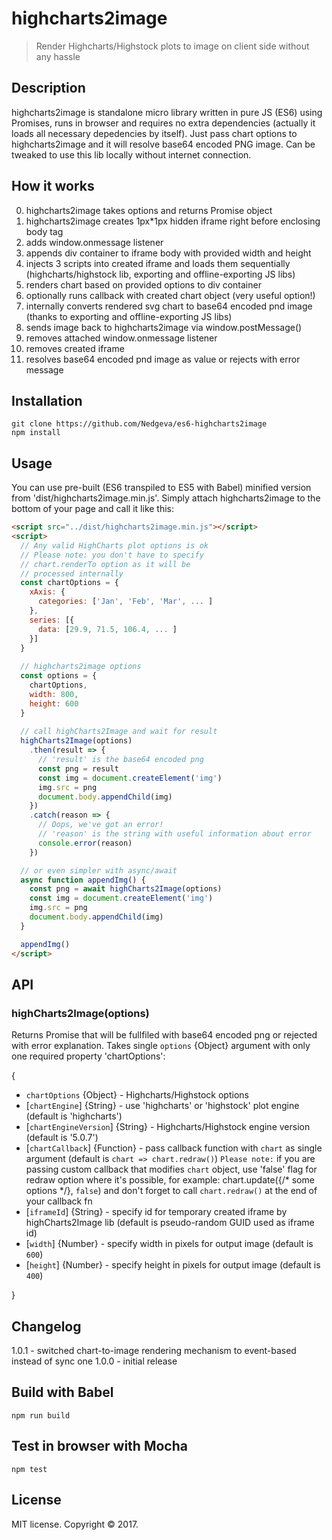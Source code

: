 # highcharts2image

> Render Highcharts/Highstock plots to image on client side without any hassle

## Description

highcharts2image is standalone micro library written in pure JS (ES6) using Promises, runs in browser and requires no extra dependencies (actually it loads all necessary depedencies by itself).
Just pass chart options to highcharts2image and it will resolve base64 encoded PNG image.
Can be tweaked to use this lib locally without internet connection.

## How it works

  0. highcharts2image takes options and returns Promise object
  1. highcharts2image creates 1px*1px hidden iframe right before enclosing body tag
  2. adds window.onmessage listener
  3. appends div container to iframe body with provided width and height
  4. injects 3 scripts into created iframe and loads them sequentially (highcharts/highstock lib, exporting and offline-exporting JS libs)
  5. renders chart based on provided options to div container
  6. optionally runs callback with created chart object (very useful option!)
  7. internally converts rendered svg chart to base64 encoded pnd image (thanks to exporting and offline-exporting JS libs)
  8. sends image back to highcharts2image via window.postMessage()
  9. removes attached window.onmessage listener
  10. removes created iframe
  11. resolves base64 encoded pnd image as value or rejects with error message

## Installation

    git clone https://github.com/Nedgeva/es6-highcharts2image
    npm install

## Usage
You can use pre-built (ES6 transpiled to ES5 with Babel) minified version from 'dist/highcharts2image.min.js'. Simply attach highcharts2image to the bottom of your page and call it like this:
```html
<script src="../dist/highcharts2image.min.js"></script>
<script>
  // Any valid HighCharts plot options is ok
  // Please note: you don't have to specify
  // chart.renderTo option as it will be
  // processed internally
  const chartOptions = {
    xAxis: {
      categories: ['Jan', 'Feb', 'Mar', ... ]
    },
    series: [{
      data: [29.9, 71.5, 106.4, ... ]
    }]
  } 
  
  // highcharts2image options
  const options = {
    chartOptions,
    width: 800,
    height: 600
  }
  
  // call highCharts2Image and wait for result
  highCharts2Image(options)
    .then(result => {
      // 'result' is the base64 encoded png
      const png = result
      const img = document.createElement('img')
      img.src = png
      document.body.appendChild(img)
    })
    .catch(reason => {
      // Oops, we've got an error!
      // 'reason' is the string with useful information about error
      console.error(reason)
    })

  // or even simpler with async/await
  async function appendImg() {
    const png = await highCharts2Image(options)
    const img = document.createElement('img')
    img.src = png
    document.body.appendChild(img)
  }

  appendImg()
</script>
```

## API

### highCharts2Image(options)
Returns Promise that will be fullfiled with base64 encoded png or rejected with error explanation.
Takes single `options` {Object} argument with only one required property 'chartOptions':

{

- `chartOptions` {Object}  - Highcharts/Highstock options
- [`chartEngine`] {String} - use 'highcharts' or 'highstock' plot engine (default is 'highcharts')
- [`chartEngineVersion`] {String} - Highcharts/Highstock engine version (default is '5.0.7')
- [`chartCallback`] {Function} - pass callback function with `chart` as single argument (default is `chart => chart.redraw()`)
`Please note:` if you are passing custom callback that modifies `chart` object, use 'false' flag for redraw option where it's possible, for example: chart.update({/* some options */}, `false`) 
and don't forget to call `chart.redraw()` at the end of your callback fn
- [`iframeId`] {String} - specify id for temporary created iframe by highCharts2Image lib (default is pseudo-random GUID used as iframe id)
- [`width`] {Number} - specify width in pixels for output image (default is `600`)
- [`height`] {Number} - specify height in pixels for output image (default is `400`)

}

## Changelog
1.0.1 - switched chart-to-image rendering mechanism to event-based instead of sync one
1.0.0 - initial release

## Build with Babel

    npm run build

## Test in browser with Mocha

    npm test

## License
MIT license. Copyright © 2017.